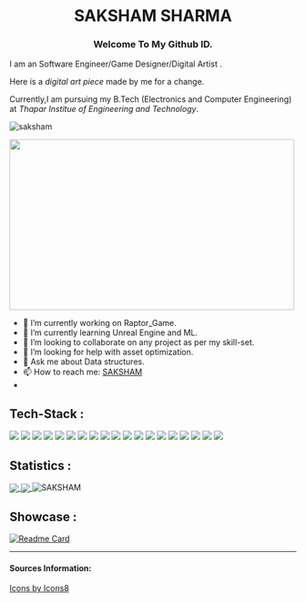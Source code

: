  <h1 align="center">SAKSHAM SHARMA</h1> 
<h3 align="center">Welcome To My Github ID.</h3>
<p>I am an Software Engineer/Game Designer/Digital Artist .</p>
<p>Here is a <em>digital art piece</em> made by me for a change. </p>
<p>Currently,I am pursuing my B.Tech (Electronics and Computer Engineering) at <em>Thapar Institue of Engineering and Technology</em>.</p>

<p align="left"> <img src="https://komarev.com/ghpvc/?username=SAKSHAM-SAAM&label=Profile%20views&color=0e75b6&style=flat" alt="saksham" /> </p>

<img src="https://user-images.githubusercontent.com/43875653/117937355-831ee780-b323-11eb-8a37-6b1c2c875482.png" height="300" width="500">
<!--
**SAKSHAM-SAAM/SAKSHAM-SAAM** is a ✨ _special_ ✨ repository because its `README.md` (this file) appears on your GitHub profile.
Here are some ideas to get you started:
-->

- 🔭 I’m currently working on Raptor_Game.
- 🌱 I’m currently learning Unreal Engine and ML.
- 👯 I’m looking to collaborate on any project as per my skill-set.
- 🤔 I’m looking for help with asset optimization.
- 💬 Ask me about Data structures.
- 📫 How to reach me: [SAKSHAM](https://www.linkedin.com/in/saksham-sharma-saam/)
- 
<!--
- 😄 Pronouns: ...
- ⚡ Fun fact: ...
-   ![Anurag's GitHub stats](https://github-readme-stats.vercel.app/api?username=anuraghazra&show_icons=true&theme=radical)
-   [![Top Langs](https://github-readme-stats.vercel.app/api/top-langs/?username=anuraghazra&layout=compact)](https://github.com/anuraghazra/github-readme-stats)
-->
## Tech-Stack :

<p align="left">
<a href="https://www.cprogramming.com/"><img src="https://img.icons8.com/color/48/000000/c-programming.png"/></a> 
<a href="https://isocpp.org/"><img src="https://img.icons8.com/color/48/000000/c-plus-plus-logo.png"/></a>
<img src="https://img.icons8.com/color/48/000000/python.png"/>
<img src="https://img.icons8.com/fluent/48/000000/matlab.png"/>
<img src="https://img.icons8.com/color/48/000000/arduino.png"/>
<img src="https://img.icons8.com/ios-filled/50/26e07f/qt.png"/>
<img src="https://img.icons8.com/ios/50/4a90e2/unity.png"/>
<img src="https://img.icons8.com/nolan/64/unreal-engine.png"/>
<img src="https://img.icons8.com/fluent/64/000000/blender-3d.png"/>
<img src="https://img.icons8.com/color/48/000000/linux.png"/>
<img src="https://img.icons8.com/color/48/4a90e2/kali-linux.png"/>
<img src="https://img.icons8.com/dusk/64/4a90e2/html-5.png"/>
<img src="https://img.icons8.com/color/48/4a90e2/css3.png"/>
<img src="https://img.icons8.com/color/48/4a90e2/javascript.png"/>
<img src="https://img.icons8.com/color/48/4a90e2/npm.png"/>
<img src="https://img.icons8.com/color/48/000000/nodejs.png"/>
<img src="https://img.icons8.com/color/48/4a90e2/mongodb.png"/>
<img src="https://img.icons8.com/dusk/64/000000/anaconda.png"/>
<img src="https://img.icons8.com/color/48/000000/tensorflow.png"/>
</p>

## Statistics :
<a href="https://github.com/anuraghazra/github-readme-stats">
  <img align="center" src="https://github-readme-stats.vercel.app/api?username=SAKSHAM-SAAM&show_icons=true&theme=radical" />
</a>

<a href="https://github.com/anuraghazra/convoychat">
  <img align="center" src="https://github-readme-stats.vercel.app/api/top-langs/?username=SAKSHAM-SAAM&layout=compact&theme=radical" />
</a>

<a>
<img align="justified" src="https://github-readme-streak-stats.herokuapp.com/?user=SAKSHAM-SAAM&theme=radical" alt="SAKSHAM" /> 
</a>

## Showcase :
[![Readme Card](https://github-readme-stats.vercel.app/api/pin/?username=SAKSHAM-SAAM&repo=Graphs-algorithms&theme=radical)](https://github.com/SAKSHAM-SAAM/Graphs-algorithms)

-------------------
#### Sources Information:
<a href="https://icons8.com/">Icons by Icons8</a>
